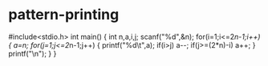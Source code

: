 # pattern-printing
#include<stdio.h>
int main()
{
    int n,a,i,j;
    scanf("%d",&n);
    for(i=1;i<=2*n-1;i++)
    {
        a=n;
        for(j=1;j<=2*n-1;j++)
        {
            printf("%d\t",a);
            if(i>j)
            a--;
            if(j>=(2*n)-i)
            a++;
        }
        printf("\n");
    }
}
